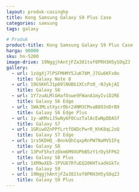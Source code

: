 ```yaml
---
layout: produk-casinghp
title: Kong Samsung Galaxy S9 Plus Case
categories: samsung
tags: galaxy

# Produk
product-title: Kong Samsung Galaxy S9 Plus Case
harga: 90000
sku: hn-5200
image-drive: 19NggjhAntjFZa381tof0PRH3H5ySOqZJ
gallery:
  - url: 1zdgXj7lPSFMHMY5JuK7bM_J7Gu6KFx0o
    title: Galaxy Note 8
  - url: 19GSKHlJ1p09lNUBb1XCcPz0_-NJykjAI
    title: Galaxy S6
  - url: 1Y7zuALMlGHafOswe9FWanA1myIviD2RE
    title: Galaxy S6 Edge
  - url: 1WA3MLstXycr0br24NM3CMvaB893nDrB9
    title: Galaxy S6 Edge Plus
  - url: 1y-aKMxiJ5wNy6F0CuzTalAcEwNpDDASf
    title: Galaxy S7
  - url: 1GRiwOZnPPfLrtfOADcPwrR_KhK8qL2oQ
    title: Galaxy S7 Edge
  - url: 1rs5KDHQ_-BnnkQhCqxpRnPW7NaMV5IFq
    title: Galaxy S8
  - url: 13PxF5hxtzDkm6M9XUPbB5zY1rDy5FP62
    title: Galaxy S8 Plus
  - url: 1XM9wXEb-1PVU87RfuEQ20KHTsadkGkTx
    title: Galaxy S9
  - url: 19NggjhAntjFZa381tof0PRH3H5ySOqZJ
    title: Galaxy S9 Plus
---
```


